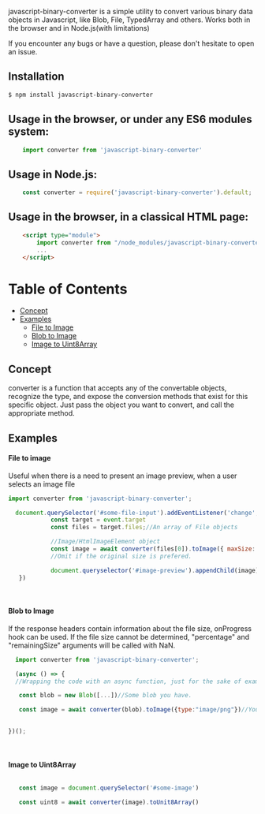 javascript-binary-converter is a simple utility to convert various binary data objects in Javascript, like Blob, File, TypedArray and others. Works both in the browser and in Node.js(with limitations)

If you encounter any bugs or have a question, please don't hesitate to open an issue.

 
## Installation


```sh
$ npm install javascript-binary-converter
```

## Usage in the browser, or under any ES6 modules system:
```javascript
    import converter from 'javascript-binary-converter'
```

## Usage in Node.js:
```javascript
    const converter = require('javascript-binary-converter').default;
```

## Usage in the browser, in a classical HTML page:
```html
    <script type="module">
        import converter from "/node_modules/javascript-binary-converter/build/esm/index.js";
        ...
    </script>
```

# Table of Contents
- [Concept](#concept)
- [Examples](#examples)
  - [File to Image](#file-to-image)
  - [Blob to Image ](#blob-to-image)
  - [Image to Uint8Array](#image-to-uint8array)


## Concept

converter is a function that accepts any of the convertable objects, recognize the type, and expose the conversion methods that exist for this specific object.
Just pass the object you want to convert, and call the appropriate method.


## Examples

#### File to image

Useful when there is a need to present an image preview, when a user selects an image file

```javascript
import converter from 'javascript-binary-converter';

  document.querySelector('#some-file-input').addEventListener('change', async (event) => {
            const target = event.target
            const files = target.files;//An array of File objects

            //Image/HtmlImageElement object 
            const image = await converter(files[0]).toImage({ maxSize: 200 })//maxSize will scale down the image, while maintaining its proportions.
            //Omit if the original size is prefered.

            document.queryselector('#image-preview').appendChild(image)
   })

```

&nbsp;

#### Blob to Image

If the response headers contain information about the file size, onProgress hook can be used. If the file size cannot be determined, "percentage" and "remainingSize" arguments will be called with NaN.

```javascript
  import converter from 'javascript-binary-converter';

  (async () => {
  //Wrapping the code with an async function, just for the sake of example.

   const blob = new Blob([...])//Some blob you have.

   const image = await converter(blob).toImage({type:"image/png"})//You can optionally assert the type.

      
})();
```

&nbsp;

#### Image to Uint8Array

```javascript

   const image = document.querySelector('#some-image')

   const uint8 = await converter(image).toUnit8Array()      

```

